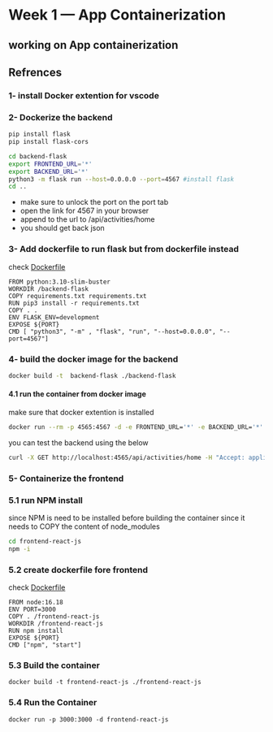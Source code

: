 
# Week 1 — App Containerization
## working on App containerization
## Refrences 
### 1- install Docker extention for vscode
### 2- Dockerize the backend
```bash
pip install flask
pip install flask-cors
```
```bash
cd backend-flask
export FRONTEND_URL='*'
export BACKEND_URL='*'
python3 -m flask run --host=0.0.0.0 --port=4567 #install flask
cd .. 
```
- make sure to unlock the port on the port tab
- open the link for 4567 in your browser
- append to the url to /api/activities/home
- you should get back json
### 3- Add dockerfile to run flask but from dockerfile instead
check [Dockerfile](../backend-flask/Dockerfile)
```
FROM python:3.10-slim-buster
WORKDIR /backend-flask
COPY requirements.txt requirements.txt
RUN pip3 install -r requirements.txt
COPY . .
ENV FLASK_ENV=development
EXPOSE ${PORT}
CMD [ "python3", "-m" , "flask", "run", "--host=0.0.0.0", "--port=4567"]
```

### 4- build the docker image for the backend

```bash
docker build -t  backend-flask ./backend-flask
```
#### 4.1 run the container from docker image
make sure that docker extention is installed 
```bash
docker run --rm -p 4565:4567 -d -e FRONTEND_URL='*' -e BACKEND_URL='*' backend-flask
```

you can test the backend using the below 
```bash
curl -X GET http://localhost:4565/api/activities/home -H "Accept: application/json" -H "Content-Type: application/json"
```
### 5- Containerize the frontend
### 5.1 run NPM install
since NPM is need to be installed before building the container since it needs to COPY the content of node_modules 
```bash
cd frontend-react-js
npm -i
```
### 5.2 create dockerfile fore frontend 
check [Dockerfile](../frontend-react-js/Dockerfile)
```
FROM node:16.18
ENV PORT=3000
COPY . /frontend-react-js
WORKDIR /frontend-react-js
RUN npm install
EXPOSE ${PORT}
CMD ["npm", "start"]
```
### 5.3 Build the container 
```
docker build -t frontend-react-js ./frontend-react-js
```
### 5.4 Run the Container
```
docker run -p 3000:3000 -d frontend-react-js
```
